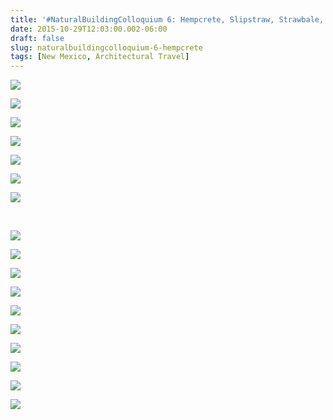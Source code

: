 ```yaml
---
title: '#NaturalBuildingColloquium 6: Hempcrete, Slipstraw, Strawbale, and Strawbale Dome'
date: 2015-10-29T12:03:00.002-06:00
draft: false
slug: naturalbuildingcolloquium-6-hempcrete
tags: [New Mexico, Architectural Travel]
---
```


![](/images/blog/legacy/DSC00519%2B%2528Medium%2529.JPG)

  

![](/images/blog/legacy/DSC00371%2B%2528Medium%2529.JPG)

  

![](/images/blog/legacy/DSC00332%2B%2528Medium%2529.JPG)

  

![](/images/blog/legacy/DSC00333%2B%2528Medium%2529.JPG)

  

![](/images/blog/legacy/DSC00335%2B%2528Medium%2529.JPG)

  

![](/images/blog/legacy/DSC00342%2B%2528Medium%2529.JPG)

  
  

![](/images/blog/legacy/DSC00379%2B%2528Medium%2529.JPG)

   

![](/images/blog/legacy/DSC00380%2B%2528Medium%2529.JPG)

  

![](/images/blog/legacy/DSC00381%2B%2528Medium%2529.JPG)

  

![](/images/blog/legacy/DSC00343%2B%2528Medium%2529.JPG)

  

![](/images/blog/legacy/DSC00353%2B%2528Medium%2529.JPG)

  

![](/images/blog/legacy/DSC00539%2B%2528Medium%2529.JPG)

  

![](/images/blog/legacy/DSC00528%2B%2528Medium%2529.JPG)

  

![](/images/blog/legacy/DSC00529%2B%2528Medium%2529.JPG)

  

![](/images/blog/legacy/DSC00530%2B%2528Medium%2529.JPG)

  

![](/images/blog/legacy/DSC00531%2B%2528Medium%2529.JPG)

  

![](/images/blog/legacy/DSC00533%2B%2528Medium%2529.JPG)